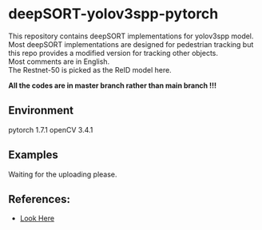 # deepSORT-yolov3spp-pytorch
This repository contains deepSORT implementations for yolov3spp model. <br>
Most deepSORT implementations are designed for pedestrian tracking but this repo provides a modified version for tracking other objects. <br>
Most comments are in English. <br>
The Restnet-50 is picked as the ReID model here.<br> 

**All the codes are in master branch rather than main branch !!!**

## Environment
pytorch 1.7.1
openCV 3.4.1

## Examples
Waiting for the uploading please.

## References: 
- [Look Here](https://github.com/pprp/deep_sort_yolov3_pytorch)
